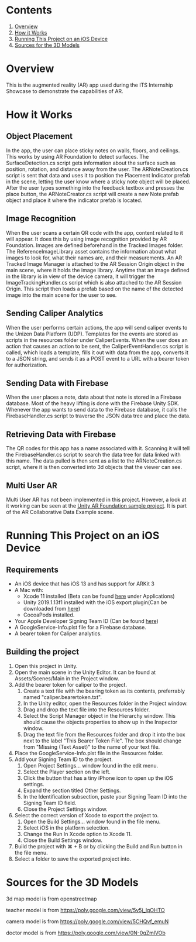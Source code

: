 # Contents

1. [Overview](#overview)
2. [How it Works](#how-it-works)
3. [Running This Project on an iOS Device](#running-this-project-on-an-ios-device)
4. [Sources for the 3D Models](#sources-for-the-3d-models)

# Overview

This is the augmented reality (AR) app used during the ITS Internship Showcase
to demonstrate the capabilities of AR.

# How it Works

## Object Placement

In the app, the user can place sticky notes on walls, floors, and ceilings. This
works by using AR Foundation to detect surfaces. The SurfaceDetection.cs script
gets information about the surface such as position, rotation, and distance away
from the user. The ARNoteCreation.cs script is sent that data and uses it to
position the Placement Indicator prefab in the scene, letting the user know
where a sticky note object will be placed. After the user types something into
the feedback textbox and presses the place button, the ARNoteCreator.cs script
will create a new Note prefab object and place it where the indicator prefab is
located.

## Image Recognition

When the user scans a certain QR code with the app, content related to it will
appear. It does this by using image recognition provided by AR Foundation.
Images are defined beforehand in the Tracked Images folder. The
ReferenceImageLibrary asset contains the information about what images to look
for, what their names are, and their measurements. An AR Tracked Image Manager
is attached to the AR Session Origin object in the main scene, where it holds
the image library. Anytime that an image defined in the library is in view of
the device camera, it will trigger the ImageTrackingHandler.cs script which is
also attached to the AR Session Origin. This script then loads a prefab based on
the name of the detected image into the main scene for the user to see.

## Sending Caliper Analytics

When the user performs certain actions, the app will send caliper events to the
Unizen Data Platform (UDP). Templates for the events are stored as scripts in
the resources folder under CaliperEvents. When the user does an action that
causes an action to be sent, the CaliperEventHandler.cs script is called, which
loads a template, fills it out with data from the app, converts it to a JSON
string, and sends it as a POST event to a URL with a bearer token for
authorization.

## Sending Data with Firebase

When the user places a note, data about that note is stored in a Firebase
database. Most of the heavy lifting is done with the Firebase Unity SDK.
Whenever the app wants to send data to the Firebase database, it calls the
FirebaseHandler.cs script to traverse the JSON data tree and place the data.

## Retrieving Data with Firebase

The QR codes for this app has a name associated with it. Scanning it will tell
the FirebaseHandler.cs script to search the data tree for data linked with this
name. The data pulled is then sent as a list to the ARNoteCreation.cs script,
where it is then converted into 3d objects that the viewer can see.

## Multi User AR

Multi User AR has not been implemented in this project. However, a look at it working can be seen at the [Unity AR Foundation sample project](https://github.com/Unity-Technologies/arfoundation-samples). It is part of the AR Collaborative Data Example scene.

# Running This Project on an iOS Device

## Requirements

- An iOS device that has iOS 13 and has support for ARKit 3
- A Mac with:
    - Xcode 11 installed (Beta can be found [here](https://developer.apple.com/download/) under Applications)
    - Unity 2019.1.13f1 installed with the iOS export plugin(Can be downloaded from [here](https://unity3d.com/get-unity/download/archive))
    - CocoaPods installed.
- Your Apple Developer Signing Team ID (Can be found [here](https://developer.apple.com/account/#/membership))
- A GoogleService-Info.plst file for a Firebase database.
- A bearer token for Caliper analytics.

## Building the project

1. Open this project in Unity.
2. Open the main scene in the Unity Editor. It can be found at Assets/Scenes/Main in the Project window.
3. Add the bearer token for caliper to the project.
    1. Create a text file with the bearing token as its contents, preferrably named "caliper.bearertoken.txt".
    2. In the Unity editor, open the Resources folder in the Project window.
    3. Drag and drop the text file into the Resources folder.
    4. Select the Script Manager object in the Hierarchy window. This should cause the objects properties to show up in the Inspector window.
    5. Drag the text file from the Resources folder and drop it into the box next to the label "This Bearer Token File". The box should change from "Missing (Text Asset)" to the name of your text file.
4. Place the GoogleService-Info.plst file in the Resources folder.
5. Add your Signing Team ID to the project.
    1. Open Project Settings... window found in the edit menu.
    2. Select the Player section on the left.
    3. Click the button that has a tiny iPhone icon to open up the iOS settings.
    4. Expand the section titled Other Settings.
    5. In the Identification subsection, paste your Signing Team ID into the Signing Team ID field.
    6. Close the Project Settings window.
6. Select the correct version of Xcode to export the project to.
    1. Open the Build Settings... window found in the file menu.
    2. Select iOS in the platform selection.
    3. Change the Run In Xcode option to Xcode 11.
    4. Close the Build Settings window.
7. Build the project with &#8984; + B or by clicking the Build and Run button in the file menu.
8. Select a folder to save the exported project into.

# Sources for the 3D Models

3d map model is from openstreetmap

teacher model is from https://poly.google.com/view/5v5j_lqOHTO

camera model is from https://poly.google.com/view/5CHQvf_emuN

doctor model is from https://poly.google.com/view/0N-0gZmlVOb

